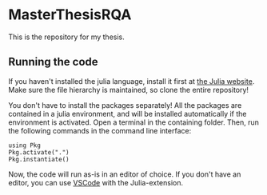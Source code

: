 # MasterThesisRQA
This is the repository for my thesis. 

## Running the code
If you haven't installed the julia language, install it first at [the Julia website](https://julialang.org/). Make sure the file hierarchy is maintained, so clone the entire repository!

You don't have to install the packages separately! All the packages are contained in a julia environment, and will be installed automatically if the environment is activated. Open a terminal in the containing folder. Then, run the following commands in the command line interface:

    using Pkg
    Pkg.activate(".")
    Pkg.instantiate()

Now, the code will run as-is in an editor of choice. If you don't have an editor, you can use [VSCode](https://code.visualstudio.com/) with the Julia-extension.
